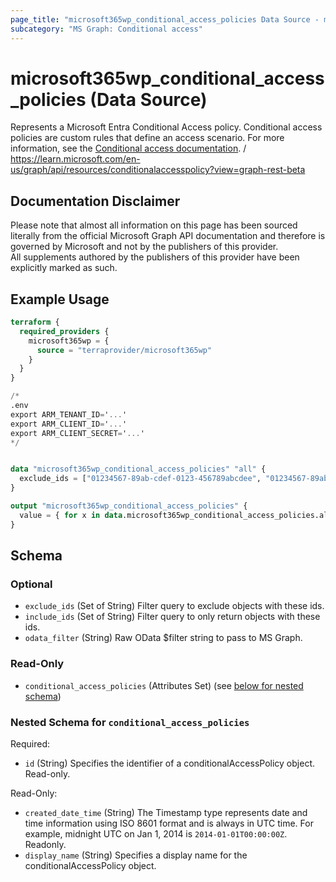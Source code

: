 ```yaml
---
page_title: "microsoft365wp_conditional_access_policies Data Source - microsoft365wp"
subcategory: "MS Graph: Conditional access"
---
```


# microsoft365wp_conditional_access_policies (Data Source)

Represents a Microsoft Entra Conditional Access policy. Conditional access policies are custom rules that define an access scenario. For more information, see the [Conditional access documentation](/azure/active-directory/conditional-access/). / https://learn.microsoft.com/en-us/graph/api/resources/conditionalaccesspolicy?view=graph-rest-beta

## Documentation Disclaimer

Please note that almost all information on this page has been sourced literally from the official Microsoft Graph API 
documentation and therefore is governed by Microsoft and not by the publishers of this provider.  
All supplements authored by the publishers of this provider have been explicitly marked as such.

## Example Usage

```terraform
terraform {
  required_providers {
    microsoft365wp = {
      source = "terraprovider/microsoft365wp"
    }
  }
}

/*
.env
export ARM_TENANT_ID='...'
export ARM_CLIENT_ID='...'
export ARM_CLIENT_SECRET='...'
*/


data "microsoft365wp_conditional_access_policies" "all" {
  exclude_ids = ["01234567-89ab-cdef-0123-456789abcdee", "01234567-89ab-cdef-0123-456789abcdef"]
}

output "microsoft365wp_conditional_access_policies" {
  value = { for x in data.microsoft365wp_conditional_access_policies.all.conditional_access_policies : x.id => x }
}
```

<!-- schema generated by tfplugindocs -->
## Schema

### Optional

- `exclude_ids` (Set of String) Filter query to exclude objects with these ids.
- `include_ids` (Set of String) Filter query to only return objects with these ids.
- `odata_filter` (String) Raw OData $filter string to pass to MS Graph.

### Read-Only

- `conditional_access_policies` (Attributes Set) (see [below for nested schema](#nestedatt--conditional_access_policies))

<a id="nestedatt--conditional_access_policies"></a>
### Nested Schema for `conditional_access_policies`

Required:

- `id` (String) Specifies the identifier of a conditionalAccessPolicy object. Read-only.

Read-Only:

- `created_date_time` (String) The Timestamp type represents date and time information using ISO 8601 format and is always in UTC time. For example, midnight UTC on Jan 1, 2014 is `2014-01-01T00:00:00Z`. Readonly.
- `display_name` (String) Specifies a display name for the conditionalAccessPolicy object.
